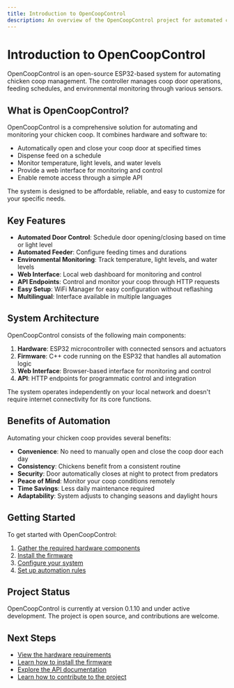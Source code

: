 ```yaml
---
title: Introduction to OpenCoopControl
description: An overview of the OpenCoopControl project for automated chicken coop management.
---
```


# Introduction to OpenCoopControl

OpenCoopControl is an open-source ESP32-based system for automating chicken coop management. The controller manages coop door operations, feeding schedules, and environmental monitoring through various sensors.

## What is OpenCoopControl?

OpenCoopControl is a comprehensive solution for automating and monitoring your chicken coop. It combines hardware and software to:

- Automatically open and close your coop door at specified times
- Dispense feed on a schedule
- Monitor temperature, light levels, and water levels
- Provide a web interface for monitoring and control
- Enable remote access through a simple API

The system is designed to be affordable, reliable, and easy to customize for your specific needs.

## Key Features

- **Automated Door Control**: Schedule door opening/closing based on time or light level
- **Automated Feeder**: Configure feeding times and durations
- **Environmental Monitoring**: Track temperature, light levels, and water levels
- **Web Interface**: Local web dashboard for monitoring and control
- **API Endpoints**: Control and monitor your coop through HTTP requests
- **Easy Setup**: WiFi Manager for easy configuration without reflashing
- **Multilingual**: Interface available in multiple languages

## System Architecture

OpenCoopControl consists of the following main components:

1. **Hardware**: ESP32 microcontroller with connected sensors and actuators
2. **Firmware**: C++ code running on the ESP32 that handles all automation logic
3. **Web Interface**: Browser-based interface for monitoring and control
4. **API**: HTTP endpoints for programmatic control and integration

The system operates independently on your local network and doesn't require internet connectivity for its core functions.

## Benefits of Automation

Automating your chicken coop provides several benefits:

- **Convenience**: No need to manually open and close the coop door each day
- **Consistency**: Chickens benefit from a consistent routine
- **Security**: Door automatically closes at night to protect from predators
- **Peace of Mind**: Monitor your coop conditions remotely
- **Time Savings**: Less daily maintenance required
- **Adaptability**: System adjusts to changing seasons and daylight hours

## Getting Started

To get started with OpenCoopControl:

1. [Gather the required hardware components](/getting-started/hardware-setup/)
2. [Install the firmware](/getting-started/installation/)
3. [Configure your system](/usage-guide/configuration/)
4. [Set up automation rules](/usage-guide/web-interface/)

## Project Status

OpenCoopControl is currently at version 0.1.10 and under active development. The project is open source, and contributions are welcome.

## Next Steps

- [View the hardware requirements](/getting-started/hardware-setup/)
- [Learn how to install the firmware](/getting-started/installation/)
- [Explore the API documentation](/api-reference/overview/)
- [Learn how to contribute to the project](/development/contributing/)
